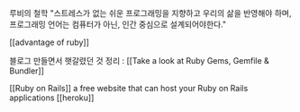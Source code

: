 ---
---

루비의 철학
"스트레스가 없는 쉬운 프로그래밍을 지향하고 우리의 삶을 반영해야 하며, 프로그래밍 언어는 컴퓨터가 아닌, 인간 중심으로 설계되어야한다."

[[advantage of ruby]]

블로그 만들면서 햇갈렸던 것 정리 : [[Take a look at Ruby Gems, Gemfile & Bundler]]



[[Ruby on Rails]]
a free website that can host your Ruby on Rails applications [[heroku]]


